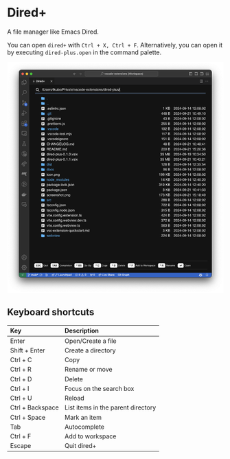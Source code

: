 # Dired+

A file manager like Emacs Dired.

You can open `dired+` with `Ctrl + X, Ctrl + F`. Alternatively, you can open it by executing `dired-plus.open` in the command palette.

![](./screenshot.png)

## Keyboard shortcuts

| Key              | Description                        |
| :--------------- | :--------------------------------- |
| Enter            | Open/Create a file                 |
| Shift + Enter    | Create a directory                 |
| Ctrl + C         | Copy                               |
| Ctrl + R         | Rename or move                     |
| Ctrl + D         | Delete                             |
| Ctrl + I         | Focus on the search box            |
| Ctrl + U         | Reload                             |
| Ctrl + Backspace | List items in the parent directory |
| Ctrl + Space     | Mark an item                       |
| Tab              | Autocomplete                       |
| Ctrl + F         | Add to workspace                   |
| Escape           | Quit dired+                        |
